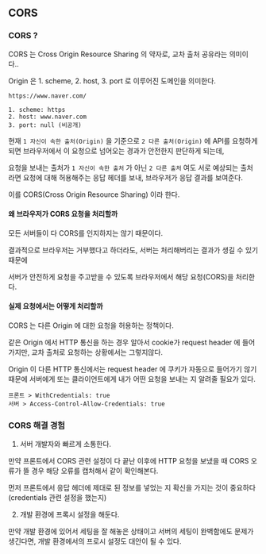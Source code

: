 ## CORS

### CORS ?

CORS 는 Cross Origin Resource Sharing 의 약자로, 교차 출처 공유라는 의미이다..

Origin 은 1. scheme, 2. host, 3. port 로 이루어진 도메인을 의미한다.

```
https://www.naver.com/

1. scheme: https
2. host: www.naver.com
3. port: null (비공개)
```

현재 `1 자신이 속한 출처(Origin)` 을 기준으로 `2 다른 출처(Origin)` 에 API를 요청하게 되면 브라우저에서 이 요청으로 넘어오는 경과가 안전한지 판단하게 되는데,

요청을 보내는 출처가 `1 자신이 속한 출처` 가 아닌 `2 다른 출처` 여도 서로 예상되는 출처라면 요청에 대해 허용해주는 응답 헤더를 보내, 브라우저가 응답 결과를 보여준다.

이를 CORS(Cross Origin Resource Sharing) 이라 한다.

#### 왜 브라우저가 CORS 요청을 처리할까

모든 서버들이 다 CORS를 인지하지는 않기 때문이다.

결과적으로 브라우저는 거부했다고 하더라도, 서버는 처리해버리는 결과가 생길 수 있기 때문에

서버가 안전하게 요청을 주고받을 수 있도록 브라우저에서 해당 요청(CORS)을 처리한다.

#### 실제 요청에서는 어떻게 처리할까

CORS 는 다른 Origin 에 대한 요청을 허용하는 정책이다.

같은 Origin 에서 HTTP 통신을 하는 경우 알아서 cookie가 request header 에 들어가지만, 교차 출처로 요청하는 상황에서는 그렇지않다.

Origin 이 다른 HTTP 통신에서는 request header 에 쿠키가 자동으로 들어가기 않기 때문에 서버에게 또는 클라이언트에게 내가 어떤 요청을 보내는 지 알려줄 필요가 있다.

```
프론트 > WithCredentials: true
서버 > Access-Control-Allow-Credentials: true
```

### CORS 해결 경험

1. 서버 개발자와 빠르게 소통한다.

만약 프론트에서 CORS 관련 설정이 다 끝난 이후에 HTTP 요청을 보냈을 때 CORS 오류가 뜰 경우 해당 오류를 캡처해서 같이 확인해본다.

먼저 프론트에서 응답 헤더에 제대로 된 정보를 넣었는 지 확신을 가지는 것이 중요하다 (credentials 관련 설정을 했는지)

2. 개발 환경에 프록시 설정을 해둔다.

만약 개발 환경에 있어서 세팅을 잘 해놓은 상태이고 서버의 세팅이 완벽함에도 문제가 생긴다면, 개발 환경에서의 프로시 설정도 대안이 될 수 있다.
